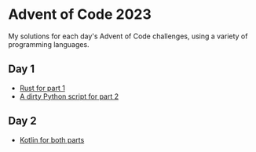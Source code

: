 # Advent of Code 2023
My solutions for each day's Advent of Code challenges, using a variety of programming languages.

## Day 1
- [Rust for part 1](./Day1/src/main.rs)
- [A dirty Python script for part 2](./Day1/Part2.py)

## Day 2
- [Kotlin for both parts](./Day2/src/main/kotlin/Main.kt)